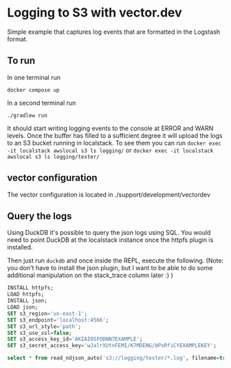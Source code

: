 # Logging to S3 with vector.dev

Simple example that captures log events that are formatted in the Logstash format.

## To run

In one terminal run
```shell
docker compose up
```

In a second terminal run

```shell
./gradlew run
```

It should start writing logging events to the console at ERROR and WARN levels.  Once the buffer has filled to a 
sufficient degree it will upload the logs to an S3 bucket running in localstack.  To see them you can run
`docker exec -it localstack awslocal s3 ls logging/`
or
`docker exec -it localstack awslocal s3 ls logging/tester/`

## vector configuration
The vector configuration is located in ./support/development/vectordev

## Query the logs
Using DuckDB it's possible to query the json logs using SQL.  You would need to point DuckDB at the localstack instance
once the httpfs plugin is installed.

Then just run `duckdb` and once inside the REPL, execute the following.  (Note: you don't have to install the json plugin,
but I want to be able to do some additional manipulation on the stack_trace column later :) )   

```sql
INSTALL httpfs;
LOAD httpfs;
INSTALL json;
LOAD json;
SET s3_region='us-east-1';
SET s3_endpoint='localhost:4566';
SET s3_url_style='path';
SET s3_use_ssl=false;
SET s3_access_key_id='AKIAIOSFODNN7EXAMPLE';
SET s3_secret_access_key='wJalrXUtnFEMI/K7MDENG/bPxRfiCYEXAMPLEKEY';

select * from read_ndjson_auto('s3://logging/tester/*.log', filename=true) where level = 'ERROR' and stack_trace <> '';
```
